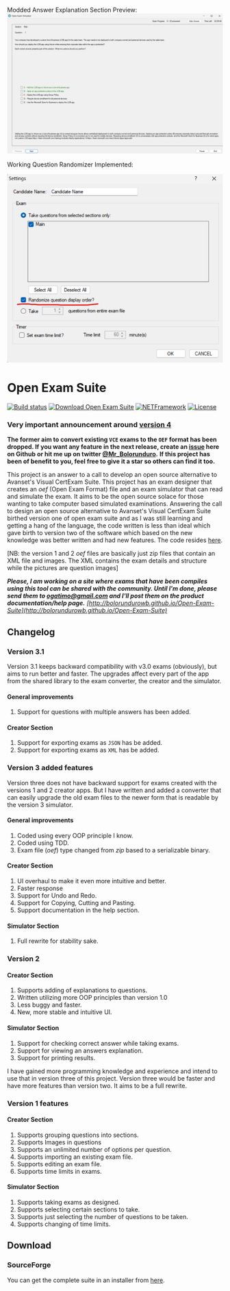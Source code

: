 Modded Answer Explanation Section Preview:
![alt text](https://github.com/daveuat/Open-Exam-Suite-mod/blob/master/src/image.png)

Working Question Randomizer Implemented:

![alt text](https://github.com/daveuat/Open-Exam-Suite-mod/blob/master/src/randomizer.png)







# Open Exam Suite
[![Build status](https://ci.appveyor.com/api/projects/status/ll8d5i7l6f2p9siw?svg=true)](https://ci.appveyor.com/project/BolorunduroWinnerTimothy/open-exam-suite)   [![Download Open Exam Suite](https://img.shields.io/sourceforge/dm/open-exam-suite.svg)](https://sourceforge.net/projects/open-exam-suite/files/latest/download) [![NETFramework](https://img.shields.io/badge/.net-4.0-0066b6.svg)](https://www.microsoft.com/en-us/download/details.aspx?id=17851) [![License](https://img.shields.io/badge/license-GPLv3-orange.svg)]()

### Very important announcement around [version 4](https://github.com/bolorundurowb/Open-Exam-Suite/issues/97)

__The former aim to convert existing `VCE` exams to the `OEF` format has been dropped. If you want any feature in the next release, create an [issue](https://github.com/bolorundurowb/Open-Exam-Suite/issues) here on Github or hit me up on twitter [@Mr_Bolorunduro](https://twitter.com/Mr_Bolorunduro).__ **If this project has been of benefit to you, feel free to give it a star so others can find it too.**

This project is an answer to a call to develop an open source alternative to Avanset's Visual CertExam Suite. This project has an exam designer that creates an *oef* (Open Exam Format) file and an exam simulator that can read and simulate the exam. It aims to be the open source solace for those wanting to take computer based simulated examinations.
Answering the call to design an open source alternative to Avanset's Visual CertExam Suite birthed version one of open exam suite and as I was still learning and getting a hang of the language, the code written is less than ideal which gave birth to version two of the software which based on the new knowledge was better written and had new features. The code resides [here](https://github.com/bolorundurowb/Open-Exam-Suite/tree/version2).

[NB: the version 1 and 2 *oef* files are basically just zip files that contain an XML file and images. The XML contains the exam details and structure while the pictures are question images]

***Please, I am working on a site where exams that have been compiles using this tool can be shared with the community. Until I'm done, please send them to ogatimo@gmail.com and I'll post them on the product documentation/help page.*** *[http://bolorundurowb.github.io/Open-Exam-Suite](http://bolorundurowb.github.io/Open-Exam-Suite)*


## Changelog

### Version 3.1 
Version 3.1 keeps backward compatibility with v3.0 exams (obviously), but aims to run better and faster. The upgrades affect every part of the app from the shared library to the exam converter, the creator and the simulator.

#### General improvements
1. Support for questions with multiple answers has been added.

#### Creator Section
1. Support for exporting exams as `JSON` has be added.
2. Support for exporting exams as `XML` has be added.


### Version 3 added features
Version three does not have backward support for exams created with the versions 1 and 2 creator apps. But I have written and added a converter that can easily upgrade the old exam files to the newer form that is readable by the version 3 simulator.
#### General improvements
1. Coded using every OOP principle I know.
2. Coded using TDD.
3. Exam file (*oef*) type changed from *zip* based to a serializable binary.

#### Creator Section
1. UI overhaul to make it even more intuitive and better.
2. Faster response
3. Support for Undo and Redo.
4. Support for Copying, Cutting and Pasting.
5. Support documentation in the help section.

#### Simulator Section
1. Full rewrite for stability sake.


### Version 2 
#### Creator Section
1. Supports adding of explanations to questions.
2. Written utilizing more OOP principles than version 1.0
3. Less buggy and faster.
4. New, more stable and intuitive UI.

#### Simulator Section
1. Support for checking correct answer while taking exams.
2. Support for viewing an answers explanation.
3. Support for printing results.

I have gained more programming knowledge and experience and intend to use that in version three of this project. Version three would be faster and have more features than version two. It aims to be a full rewrite.


### Version 1 features
#### Creator Section
1. Supports grouping questions into sections.
2. Supports Images in questions
3. Supports an unlimited number of options per question.
4. Supports importing an existing exam file.
5. Supports editing an exam file.
6. Supports time limits in exams.

#### Simulator Section
1. Supports taking exams as designed.
2. Supports selecting certain sections to take.
3. Supports just selecting the number of questions to be taken.
4. Supports changing of time limits.


## Download
### SourceForge
You can get the complete suite in an installer from [here](https://sourceforge.net/projects/open-exam-suite).
